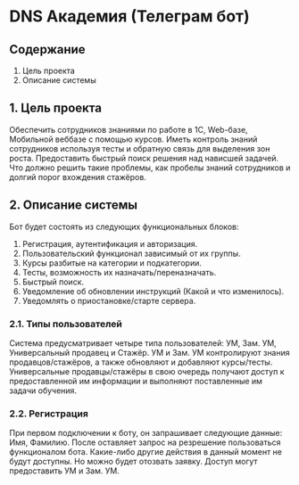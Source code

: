 # DNS Академия (Телеграм бот)

## Содержание

1. Цель проекта
2. Описание системы

## 1. Цель проекта

Обеспечить сотрудников знаниями по работе в 1С, Web-базе, Мобильной веббазе с помощью курсов. Иметь контроль знаний сотрудников используя тесты и обратную связь для выделения зон роста. Предоставить быстрый поиск решения над нависшей задачей. Что должно решить такие проблемы, как пробелы знаний сотрудников и долгий порог вхождения стажёров.

## 2. Описание системы

Бот будет состоять из следующих функциональных блоков:

1. Регистрация, аутентификация и авторизация.
2. Пользовательский функционал зависимый от их группы.
3. Курсы разбитые на категории и подкатегории.
4. Тесты, возможность их назначать/переназначать.
5. Быстрый поиск.
6. Уведомление об обновлении инструкций (Какой и что изменилось).
7. Уведомлять о приостановке/старте сервера.

### 2.1. Типы пользователей

Система предусматривает четыре типа пользователей: УМ, Зам. УМ, Универсальный продавец и Стажёр. УМ и Зам. УМ контролируют знания продавцов/стажёров, а также обновляют и добавляют курсы/тесты. Универсальные продавцы/стажёры в свою очередь получают доступ к предоставленной им информации и выполняют поставленные им задачи обучения.

### 2.2. Регистрация

При первом подключении к боту, он запрашивает следующие данные: Имя, Фамилию. После оставляет запрос на резрешение пользоваться функционалом бота. Какие-либо другие действия в данный момент не будут доступны. Но можно будет отозвать заявку. Доступ могут предоставить УМ и Зам. УМ.
